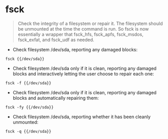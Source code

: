 # fsck

> Check the integrity of a filesystem or repair it. The filesystem should be unmounted at the time the command is run. 
> So fsck is now essentially a wrapper that fsck_hfs, fsck_apfs, fsck_msdos, fsck_exfat, and fsck_udf as needed.

- Check filesystem /dev/sda, reporting any damaged blocks:

`fsck {{/dev/sda}}`

- Check filesystem /dev/sda only if it is clean, reporting any damaged blocks and interactively letting the user choose to repair each one:

`fsck -f {{/dev/sda}}`

- Check filesystem /dev/sda only if it is clean, reporting any damaged blocks and automatically repairing them:

`fsck -fy {{/dev/sda}}`

- Check filesystem /dev/sda, reporting whether it has been cleanly unmounted:

`fsck -q {{/dev/sda}}`
